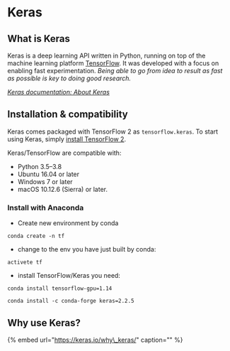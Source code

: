 # Keras

## What is Keras

Keras is a deep learning API written in Python, running on top of the machine learning platform [TensorFlow](https://github.com/tensorflow/tensorflow). It was developed with a focus on enabling fast experimentation. _Being able to go from idea to result as fast as possible is key to doing good research._

[_Keras documentation: About Keras_](https://keras.io/about/)

## Installation & compatibility <a id="installation-amp-compatibility"></a>

Keras comes packaged with TensorFlow 2 as `tensorflow.keras`. To start using Keras, simply [install TensorFlow 2](https://www.tensorflow.org/install).

Keras/TensorFlow are compatible with:

* Python 3.5–3.8
* Ubuntu 16.04 or later
* Windows 7 or later
* macOS 10.12.6 \(Sierra\) or later.

### Install with Anaconda

* Create new environment by conda

`conda create -n tf`

* change to the env you have just built by conda:

`activete tf`

* install TensorFlow/Keras  you need:

`conda install tensorflow-gpu=1.14`

`conda install -c conda-forge keras=2.2.5`

## Why use Keras?

{% embed url="https://keras.io/why\_keras/" caption="" %}


